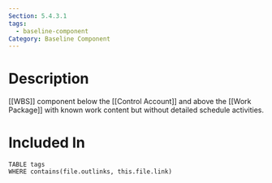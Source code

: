 ```yaml
---
Section: 5.4.3.1
tags:
  - baseline-component
Category: Baseline Component
---
```

# Description
[[WBS]] component below the [[Control Account]] and above the [[Work Package]] with known work content but without detailed schedule activities.
# Included In
```dataview
TABLE tags
WHERE contains(file.outlinks, this.file.link)
```

